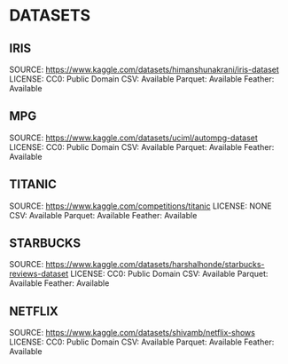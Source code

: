 # DATASETS

## IRIS

SOURCE: https://www.kaggle.com/datasets/himanshunakrani/iris-dataset
LICENSE: CC0: Public Domain
CSV: Available
Parquet: Available
Feather: Available


## MPG

SOURCE: https://www.kaggle.com/datasets/uciml/autompg-dataset
LICENSE: CC0: Public Domain
CSV: Available
Parquet: Available
Feather: Available

## TITANIC

SOURCE: https://www.kaggle.com/competitions/titanic
LICENSE: NONE
CSV: Available
Parquet: Available
Feather: Available

## STARBUCKS

SOURCE: https://www.kaggle.com/datasets/harshalhonde/starbucks-reviews-dataset
LICENSE: CC0: Public Domain
CSV: Available
Parquet: Available
Feather: Available

## NETFLIX

SOURCE: https://www.kaggle.com/datasets/shivamb/netflix-shows
LICENSE: CC0: Public Domain
CSV: Available
Parquet: Available
Feather: Available
